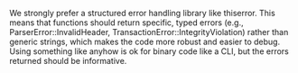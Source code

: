 We strongly prefer a structured error handling library like thiserror. This means that functions should return specific, typed errors (e.g., ParserError::InvalidHeader, TransactionError::IntegrityViolation) rather than generic strings, which makes the code more robust and easier to debug. Using something like anyhow is ok for binary code like a CLI, but the errors returned should be informative.